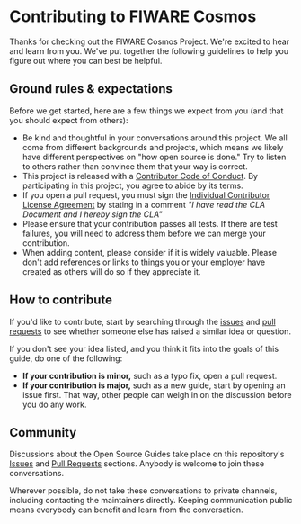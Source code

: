 # Contributing to FIWARE Cosmos

Thanks for checking out the FIWARE Cosmos Project. We're excited to hear and learn from you. We've put together the
following guidelines to help you figure out where you can best be helpful.

## Ground rules & expectations

Before we get started, here are a few things we expect from you (and that you should expect from others):

-   Be kind and thoughtful in your conversations around this project. We all come from different backgrounds and
    projects, which means we likely have different perspectives on "how open source is done." Try to listen to others
    rather than convince them that your way is correct.
-   This project is released with a [Contributor Code of Conduct](./CODE_OF_CONDUCT.md). By participating in this
    project, you agree to abide by its terms.
-   If you open a pull request, you must sign the
    [Individual Contributor License Agreement](https://github.com/ging/fiware-cosmos-orion-spark-connector/blob/master/cosmos-individual-cla.pdf)
    by stating in a comment _"I have read the CLA Document and I hereby sign the CLA"_
-   Please ensure that your contribution passes all tests. If there are test failures, you will need to address them
    before we can merge your contribution.
-   When adding content, please consider if it is widely valuable. Please don't add references or links to things you or
    your employer have created as others will do so if they appreciate it.

## How to contribute

If you'd like to contribute, start by searching through the
[issues](https://github.com/ging/fiware-cosmos-orion-flink-connector/issues) and
[pull requests](https://github.com/ging/fiware-cosmos-orion-flink-connector/pulls) to see whether someone else has
raised a similar idea or question.

If you don't see your idea listed, and you think it fits into the goals of this guide, do one of the following:

-   **If your contribution is minor,** such as a typo fix, open a pull request.
-   **If your contribution is major,** such as a new guide, start by opening an issue first. That way, other people can
    weigh in on the discussion before you do any work.

## Community

Discussions about the Open Source Guides take place on this repository's
[Issues](https://github.com/ging/fiware-cosmos-orion-flink-connector/issues) and
[Pull Requests](https://github.com/ging/fiware-cosmos-orion-flink-connector/pulls) sections. Anybody is welcome to join
these conversations.

Wherever possible, do not take these conversations to private channels, including contacting the maintainers directly.
Keeping communication public means everybody can benefit and learn from the conversation.
